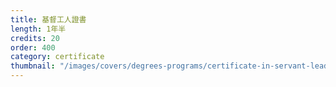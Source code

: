 ```yaml
---
title: 基督工人證書
length: 1年半
credits: 20
order: 400
category: certificate
thumbnail: "/images/covers/degrees-programs/certificate-in-servant-leadership.thumbnail.jpg"
---
```

